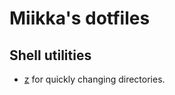# Miikka's dotfiles

## Shell utilities

* [z](https://github.com/rupa/z) for quickly changing directories.
